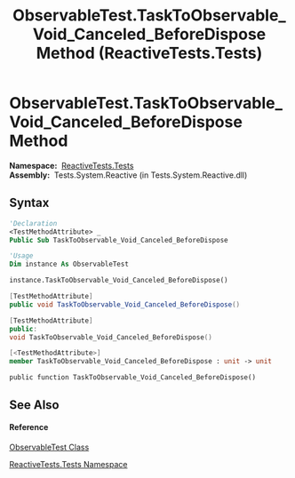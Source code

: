 ﻿---
title: ObservableTest.TaskToObservable_Void_Canceled_BeforeDispose Method  (ReactiveTests.Tests)
TOCTitle: TaskToObservable_Void_Canceled_BeforeDispose Method
ms:assetid: M:ReactiveTests.Tests.ObservableTest.TaskToObservable_Void_Canceled_BeforeDispose
ms:mtpsurl: https://msdn.microsoft.com/en-us/library/reactivetests.tests.observabletest.tasktoobservable_void_canceled_beforedispose(v=VS.103)
ms:contentKeyID: 36619589
ms.date: 06/28/2011
mtps_version: v=VS.103
f1_keywords:
- ReactiveTests.Tests.ObservableTest.TaskToObservable_Void_Canceled_BeforeDispose
dev_langs:
- CSharp
- JScript
- VB
- FSharp
- c++
---

# ObservableTest.TaskToObservable\_Void\_Canceled\_BeforeDispose Method

**Namespace:**  [ReactiveTests.Tests](hh289046\(v=vs.103\).md)  
**Assembly:**  Tests.System.Reactive (in Tests.System.Reactive.dll)

## Syntax

``` vb
'Declaration
<TestMethodAttribute> _
Public Sub TaskToObservable_Void_Canceled_BeforeDispose
```

``` vb
'Usage
Dim instance As ObservableTest

instance.TaskToObservable_Void_Canceled_BeforeDispose()
```

``` csharp
[TestMethodAttribute]
public void TaskToObservable_Void_Canceled_BeforeDispose()
```

``` c++
[TestMethodAttribute]
public:
void TaskToObservable_Void_Canceled_BeforeDispose()
```

``` fsharp
[<TestMethodAttribute>]
member TaskToObservable_Void_Canceled_BeforeDispose : unit -> unit 
```

``` jscript
public function TaskToObservable_Void_Canceled_BeforeDispose()
```

## See Also

#### Reference

[ObservableTest Class](hh288687\(v=vs.103\).md)

[ReactiveTests.Tests Namespace](hh289046\(v=vs.103\).md)

